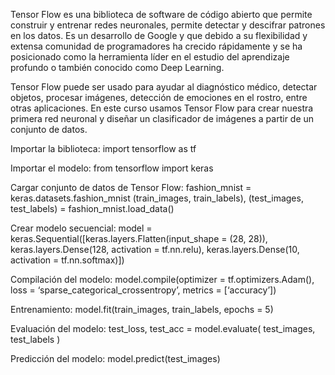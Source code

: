 
Tensor Flow es una biblioteca de software de código abierto que permite construir y entrenar redes neuronales, permite detectar y descifrar patrones en los datos. Es un desarrollo de Google y que debido a su flexibilidad y extensa comunidad de programadores ha crecido rápidamente y se ha posicionado como la herramienta líder en el estudio del aprendizaje profundo o también conocido como Deep Learning.


Tensor Flow puede ser usado para ayudar al diagnóstico médico, detectar objetos, procesar imágenes, detección de emociones en el rostro, entre otras aplicaciones. En este curso usamos Tensor Flow para crear nuestra primera red neuronal y diseñar un clasificador de imágenes a partir de un conjunto de datos.


Importar la biblioteca:
    import tensorflow as tf

Importar el modelo:
    from tensorflow import keras


Cargar conjunto de datos de Tensor Flow:
    fashion_mnist = keras.datasets.fashion_mnist
    (train_images, train_labels), (test_images, test_labels) = fashion_mnist.load_data()


Crear modelo secuencial:
    model = keras.Sequential([keras.layers.Flatten(input_shape = (28, 28)), keras.layers.Dense(128, activation = tf.nn.relu), keras.layers.Dense(10, activation = tf.nn.softmax)])


Compilación del modelo:
    model.compile(optimizer = tf.optimizers.Adam(), loss = ‘sparse_categorical_crossentropy’, metrics = [‘accuracy’])


Entrenamiento:
    model.fit(train_images, train_labels, epochs = 5)


Evaluación del modelo:
    test_loss, test_acc = model.evaluate( test_images, test_labels )


Predicción del modelo:
    model.predict(test_images)